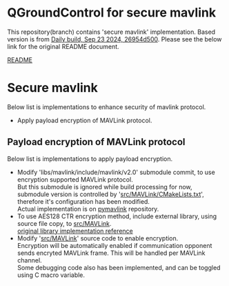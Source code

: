 # QGroundControl for secure mavlink
This repository(branch) contains 'secure mavlink' implementation.
Based version is from [Daily build, Sep 23 2024, 26954d500](https://github.com/Lumy0726/qgroundcontrol/tree/securemav_before/).
Please see the below link for the original README document.

[README](./README_orig.md/)

# Secure mavlink
Below list is implementations to enhance security of mavlink protocol.  
* Apply payload encryption of MAVLink protocol.

## Payload encryption of MAVLink protocol
Below list is implementations to apply payload encryption.
* Modify 'libs/mavlink/include/mavlink/v2.0' submodule commit, to use encryption supported MAVLink protocol.  
But this submodule is ignored while build processing for now, submodule version is controlled by '[src/MAVLink/CMakeLists.txt](./src/MAVLink/CMakeLists.txt)', therefore it's configuration has been modified.  
Actual implementation is on [pymavlink](https://github.com/Lumy0726/pymavlink/tree/securemav/) repository.  
* To use AES128 CTR encryption method, include external library, using source file copy, to [src/MAVLink](./src/MAVLink).  
[original library implementation reference](https://github.com/Lumy0726/PX4-Autopilot/tree/mesl_lib/src/modules/mesl_crypto/)  
* Modify '[src/MAVLink](./src/MAVLink)' source code to enable encryption.  
Encryption will be automatically enabled if communication opponent sends encryted MAVLink frame. This will be handled per MAVLink channel.  
Some debugging code also has been implemented, and can be toggled using C macro variable.  

